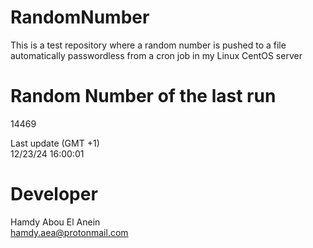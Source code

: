 # RandomNumber    
This is a test repository where a random number is pushed to a file automatically passwordless from a cron job in my Linux CentOS server    
# Random Number of the last run   
14469
      
Last update (GMT +1)    
12/23/24 16:00:01
# Developer    
Hamdy Abou El Anein   
hamdy.aea@protonmail.com
